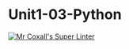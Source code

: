 # Unit1-03-Python
[![Mr Coxall's Super Linter](https://github.com/ICS3U-C-Programming-LukeD/Unit1-03-Python/workflows/Mr%20Coxall's%20Super%20Linter/badge.svg)](https://github.com/ICS3U-C-Programming-LukeD/Unit1-03-Python/actions/)
